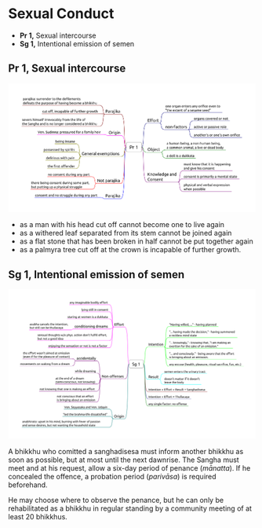 # Sexual Conduct

- **Pr 1,** Sexual intercourse
- **Sg 1,** Intentional emission of semen

## Pr 1, Sexual intercourse

![Pr-1](./includes/pr-1.png)

-   as a man with his head cut off cannot become one to live again
-   as a withered leaf separated from its stem cannot be joined again
-   as a flat stone that has been broken in half cannot be put together
    again
-   as a palmyra tree cut off at the crown is incapable of further
    growth.

## Sg 1, Intentional emission of semen

![Sg-1](./includes/sg-1.png)

A bhikkhu who comitted a sanghadisesa must inform another bhikkhu as
soon as possible, but at most until the next dawnrise. The Sangha must
meet and at his request, allow a six-day period of penance (*mānatta*).
If he concealed the offence, a probation period (*parivāsa*) is required
beforehand.

He may choose where to observe the penance, but he can only be
rehabilitated as a bhikkhu in regular standing by a community meeting of
at least 20 bhikkhus.
